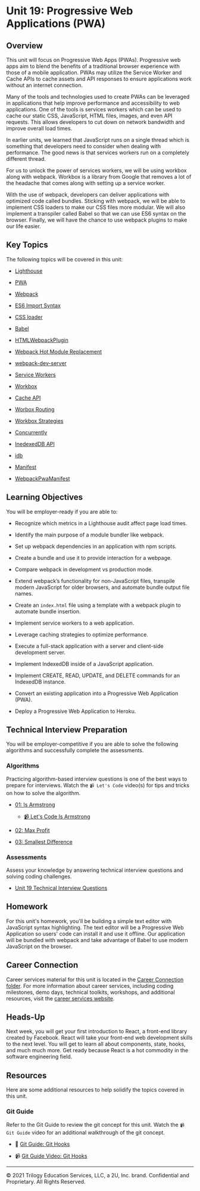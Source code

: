 # Unit 19: Progressive Web Applications (PWA)

## Overview

This unit will focus on Progressive Web Apps (PWAs). Progressive web apps aim to blend the benefits of a traditional browser experience with those of a mobile application. PWAs may utilize the Service Worker and Cache APIs to cache assets and API responses to ensure applications work without an internet connection.

Many of the tools and technologies used to create PWAs can be leveraged in applications that help improve performance and accessibility to web applications. One of the tools is services workers which can be used to cache our static CSS, JavaScript, HTML files, images, and even API requests. This allows developers to cut down on network bandwidth and improve overall load times. 

In earlier units, we learned that JavaScript runs on a single thread which is something that developers need to consider when dealing with performance. The good news is that services workers run on a completely different thread.

For us to unlock the power of services workers, we will be using workbox along with webpack. Workbox is a library from Google that removes a lot of the headache that comes along with setting up a service worker.

With the use of webpack, developers can deliver applications with optimized code called bundles. Sticking with webpack, we will be able to implement CSS loaders to make our CSS files more modular. We will also implement a transpiler called Babel so that we can use ES6 syntax on the browser. Finally, we will have the chance to use webpack plugins to make our life easier.

## Key Topics

The following topics will be covered in this unit:

* [Lighthouse](https://developers.google.com/web/tools/lighthouse)

* [PWA](https://developer.mozilla.org/en-US/docs/Web/Progressive_web_apps)

* [Webpack](https://webpack.js.org/concepts/)

* [ES6 Import Syntax](https://developer.mozilla.org/en-US/docs/Web/JavaScript/Reference/Statements/import)

* [CSS loader](https://www.npmjs.com/package/css-loader)

* [Babel](https://babeljs.io/)

* [HTMLWebpackPlugin](https://webpack.js.org/plugins/html-webpack-plugin/)

* [Webpack Hot Module Replacement](https://webpack.js.org/concepts/hot-module-replacement/)

* [webpack-dev-server](https://webpack.js.org/configuration/dev-server/)

* [Service Workers](https://developer.mozilla.org/en-US/docs/Web/API/Service_Worker_API)

* [Workbox](https://developers.google.com/web/tools/workbox)

* [Cache API](https://developer.mozilla.org/en-US/docs/Web/API/Cache)

* [Worbox Routing](https://developers.google.com/web/tools/workbox/modules/workbox-routing)

* [Workbox Strategies](https://developers.google.com/web/tools/workbox/modules/workbox-strategies)

* [Concurrently](https://www.npmjs.com/package/concurrently)

* [InedexedDB API](https://developer.mozilla.org/en-US/docs/Web/API/IndexedDB_API)

* [idb](https://www.npmjs.com/package/idb)

* [Manifest](https://developer.mozilla.org/en-US/docs/Mozilla/Add-ons/WebExtensions/manifest.json)

* [WebpackPwaManifest](https://www.npmjs.com/package/webpack-pwa-manifest)

## Learning Objectives

You will be employer-ready if you are able to:

* Recognize which metrics in a Lighthouse audit affect page load times.

* Identify the main purpose of a module bundler like webpack.

* Set up webpack dependencies in an application with npm scripts.

* Create a bundle and use it to provide interaction for a webpage.

* Compare webpack in development vs production mode.

* Extend webpack’s functionality for non-JavaScript files, transpile modern JavaScript for older browsers, and automate bundle output file names.

* Create an `index.html` file using a template with a webpack plugin to automate bundle insertion. 

* Implement service workers to a web application.

* Leverage caching strategies to optimize performance.

* Execute a full-stack application with a server and client-side development server.

* Implement IndexedDB inside of a JavaScript application.

* Implement CREATE, READ, UPDATE, and DELETE commands for an IndexedDB instance.

* Convert an existing application into a Progressive Web Application (PWA).

* Deploy a Progressive Web Application to Heroku.

## Technical Interview Preparation

You will be employer-competitive if you are able to solve the following algorithms and successfully complete the assessments.

### Algorithms

Practicing algorithm-based interview questions is one of the best ways to prepare for interviews. Watch the `📹 Let's Code` video(s) for tips and tricks on how to solve the algorithm.

* [01: Is Armstrong](./03-Algorithms/01-is-armstrong/README.md)

  * [📹 Let's Code Is Armstrong](https://2u-20.wistia.com/medias/qpq5grsk37)

* [02: Max Profit](./03-Algorithms/02-max-profit/README.md)

* [03: Smallest Difference](./03-Algorithms/03-smallest-difference/README.md)

### Assessments

Assess your knowledge by answering technical interview questions and solving coding challenges.

* [Unit 19 Technical Interview Questions](https://forms.gle/FAgrQSCzrJxN6sj89)

## Homework

For this unit's homework, you'll be building a simple text editor with JavaScript syntax highlighting. The text editor will be a Progressive Web Application so users' code can install it and use it offline. Our application will be bundled with webpack and take advantage of Babel to use modern JavaScript on the browser.

## Career Connection

Career services material for this unit is located in the [Career Connection folder](./04-Career-Connection/README.md). For more information about career services, including coding milestones, demo days, technical toolkits, workshops, and additional resources, visit the [career services website](https://careernetwork.2u.com/?utm_medium=Academics&utm_source=boot_camp/).

## Heads-Up

Next week, you will get your first introduction to React, a front-end library created by Facebook. React will take your front-end web development skills to the next level. You will get to learn all about components, state, hooks, and much much more. Get ready because React is a hot commodity in the software engineering field.

## Resources

Here are some additional resources to help solidify the topics covered in this unit.

### Git Guide

Refer to the Git Guide to review the git concept for this unit. Watch the `📹 Git Guide` video for an additional walkthrough of the git concept.

  * 📖 [Git Guide: Git Hooks](./01-Activities/27-Evr_Git-Hooks/README.md)

  * 📹 [Git Guide Video: Git Hooks](https://2u-20.wistia.com/medias/xpb67vj99g) 

---
© 2021 Trilogy Education Services, LLC, a 2U, Inc. brand. Confidential and Proprietary. All Rights Reserved.